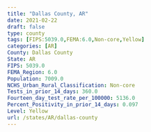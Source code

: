 ```yaml
---
title: "Dallas County, AR"
date: 2021-02-22
draft: false
type: county
tags: [FIPS:5039.0,FEMA:6.0,Non-core,Yellow]
categories: [AR]
County: Dallas County
State: AR
FIPS: 5039.0
FEMA_Region: 6.0
Population: 7009.0
NCHS_Urban_Rural_Classification: Non-core
Tests_in_prior_14_days: 360.0
Fourteen_day_test_rate_per_100000: 5136.0
Percent_Positivity_in_prior_14_days: 0.097
Level: Yellow
url: /states/AR/dallas-county
---
```



